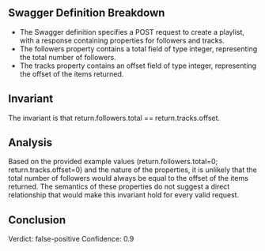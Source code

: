 ## Swagger Definition Breakdown
- The Swagger definition specifies a POST request to create a playlist, with a response containing properties for followers and tracks.
- The followers property contains a total field of type integer, representing the total number of followers.
- The tracks property contains an offset field of type integer, representing the offset of the items returned.

## Invariant
The invariant is that return.followers.total == return.tracks.offset.

## Analysis
Based on the provided example values (return.followers.total=0; return.tracks.offset=0) and the nature of the properties, it is unlikely that the total number of followers would always be equal to the offset of the items returned. The semantics of these properties do not suggest a direct relationship that would make this invariant hold for every valid request.

## Conclusion
Verdict: false-positive
Confidence: 0.9
